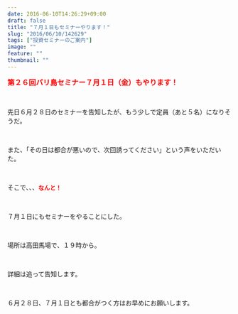 ```yaml
---
date: 2016-06-10T14:26:29+09:00
draft: false
title: "７月１日もセミナーやります！"
slug: "2016/06/10/142629"
tags: ["投資セミナーのご案内"]
image: ""
feature: ""
thumbnail: ""
---
```

<p><font color="#ff0000" size="3"><strong>第２６回バリ島セミナー７月１日（金）もやります！</strong></font></p><br/><p>先日６月２８日のセミナーを告知したが、もう少しで定員（あと５名）になりそうだ。</p><br/><p>また、「その日は都合が悪いので、次回誘ってください」という声をいただいた。</p><br/><p>そこで、、、<font color="#ff0000" size="2"><strong>なんと！</strong></font></p><br/><p>７月１日にもセミナーをやることにした。</p><br/><p>場所は高田馬場で、１９時から。</p><br/><p>詳細は追って告知します。</p><br/><p>６月２８日、７月１日とも都合がつく方はお早めにお願いします。</p><br/><br/>

